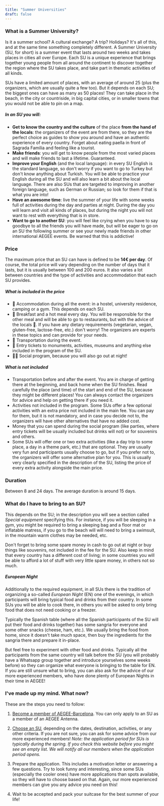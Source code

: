 ```yaml
---
title: "Summer Universities"
draft: false
---
```


### What is a Summer University?

Is it a summer school? A cultural exchange? A trip? Holidays? It's all of this, and at the same time something completely different. A Summer University (SU, for short) is a summer event that lasts around two weeks and takes places in cities all over Europe. Each SU is a unique experience that brings together young people from all around the continent to discover together the region where the SU takes place, and take part in thematic activities of all kinds.

SUs have a limited amount of places, with an average of around 25 (plus the organizers, which are usually quite a few too). But it depends on each SU; the biggest ones can have as many as 50 places! They can take place in the beach, in the city or countriside, in big capital cities, or in smaller towns that you would not be able to pin on a map.

##### In an SU you will:
- **Get to know the country and the culture** of the place **from the hand of the locals**: the organizers of the event are from there, so they are the perfect choice as guides to show you around and have an authentic experience of every country. Forget about eating paella in front of Sagrada Familia and feeling like a tourist.
- **Make friends**: you will get to know people from the most varied places and will make friends to last a lifetime. Guaranteed.
- **Improve your English** (and the local language): in every SU English is the standard language, so don't worry if you want to go to Turkey but don't know anything about Turkish. You will be able to practice your English during all the SU and will also learn a bit about the local language. There are also SUs that are targeted to improving in another foreign language, such as German or Russian; so look for them if that is what you are into!
- **Have an awesome time**: live the summer of your life with some weeks full of activities during the day and parties at night. During the day you will learn and visit all kinds of places, but during the night you will not want to rest with everything that is in store.
- **Want to go to another SU**: you will feel like crying when you have to say goodbye to all the friends you will have made, but will be eager to go on an SU the following summer or see your newly made friends in other international AEGEE events. Be warned that this is addictive!


### Price

The maximum price that an SU can have is defined to be **14€ per day**. Of course, the total price will vary depending on the number of days that it lasts, but it is usually between 100 and 200 euros. It also varies a lot between countries and the type of activities and accommodation that each SU provides.

##### What is included in the price

- 🏡 Accommodation during all the event: in a hostel, university residence, camping or a gym. This depends on each SU.
- 🥐 Breakfast and a hot meal every day. You will be responsible for the other meal and will be able to go to restaurants, but with the advice of the locals 🙂. If you have any dietary requirements (vegetarian, vegan, gluten-free, lactose-free, etc.) don't worry! The organizers are experts in these topics and can provide for your needs.
- 🚋 Transportation during the event.
- 🎫 Entry tickets to monuments, activities, museums and anything else included in the program of the SU.
- 💃🏼 Social program, because you will also go out at night!

##### What is not included

- Transportation before and after the event. You are in charge of getting there at the beginning, and back home when the SU finishes. Read carefully the place (and time) of the start and end of the SU, because they might be different places! You can always contact the organizers for advice and help on getting there if you need it.
- Activities not included in the program. Some SUs offer a few optional activities with an extra price not included in the main fee. You can pay for them, but it is not mandatory, and in case you decide not to, the organizers will have other alternatives that have no added cost.
- Money that you can spend during the social program (like parties, where entry tickets will be usually included but drinks will not) or for souvenirs and others.
- Some SUs will offer one or two extra activities (like a day trip to some place, a day in a theme park, etc.) that are optional. They are usually very fun and participants usually choose to go, but if you prefer not to, the organizers will offer some alternative plan for you. This is usually very clearly specified in the description of the SU, listing the price of every extra activity alongside the main price.

### Duration

Between 8 and 24 days. The average duration is around 15 days.


### What do I have to bring to an SU?

This depends on the SU; in the description you will see a section called _Special equipment_ specifying this. For instance, if you will be sleeping in a gym, you might be required to bring a sleeping bag and a floor mat or inflatable matress, if you go to the beach will will need to bring a swimsuit, in the mountain warm clothes may be needed, etc.

Don't forget to bring some spare money in cash to go out at night or buy things like souvenirs, not included in the fee for the SU. Also keep in mind that every country has a different cost of living; in some countries you will be able to afford a lot of stuff with very little spare money, in others not so much.

##### European Night

Additionally to the required equipment, in all SUs there is the tradition of organizing a so-called _European Night_ (EN) one of the evenings, in which participants will bring typical food and drinks from their country. In some SUs you will be able to cook there, in others you will be asked to only bring food that does not need cooking or a freezer.

Typically the Spanish table (where all the Spanish participants of the SU will put their food and drinks together) has some sangria for everyone and some other snacks (cheese, ham, etc.). We usually bring the food from home, since it doesn't take much space, then buy the ingredients for the sangria there and prepare it in-place.

But feel free to experiment with other food and drinks. Typically all the participants from the same country will talk before the SU (you will probably have a Whatsapp group together and introduce yourselves some weeks before) so they can organize what everyone is bringing to the table for EN. If you are still unsure what to bring, you can also ask for the advice of our more experienced members, who have done plenty of European Nights in their time in AEGEE!


### I've made up my mind. What now?

These are the steps you need to follow:
1. [Become a member of AEGEE-Barcelona](/become-a-member). You can only apply to an SU as a member of an AEGEE Antenna.

2. [Choose an SU](https://my.aegee.eu/summeruniversity), depending on the dates, destination, activities, or any other criteria. If you are not sure, you can ask for some advice from our more experienced members! _Note: the application period for SUs is typically during the spring. If you check this website before you might see an empty list. We will notify all our members when the application period opens._

3. Prepare the application. This includes a motivation letter or answering a few questions. Try to look funny and interesting, since some SUs (especially the cooler ones) have more applications than spots available, so they will have to choose based on that. Again, our more experienced members can give you any advice you need on this!

4. Wait to be accepted and pack your suitcase for the best summer of your life!

